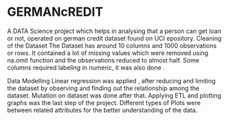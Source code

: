 # GERMANcREDIT
A DATA Science project which helps in analysing that a person can get loan or not, operated on german credit dataset found on UCI epository.
Cleaning of the Dataset
The Dataset has around 10 columns and 1000 observations or rows. It contained a lot of
missing values which were removed using na.omit function and the observations reduced to
almost half. Some columns required labeling in numeric, it was also done .

Data Modelling
Linear regression was applied , after reducing and limiting the dataset by observing and
finding out the relationship among the dataset. Mutation on dataset was done after that.
Applying ETL and plotting graphs was the last step of the project.
Different types of Plots were between related attributes for the better understanding of the
data.

